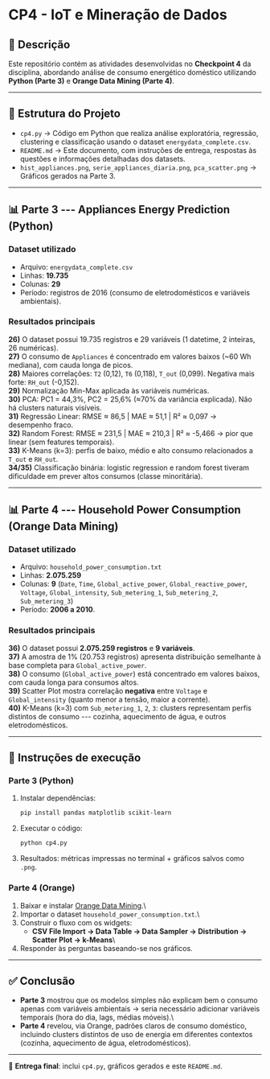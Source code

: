 # CP4 - IoT e Mineração de Dados

## 📌 Descrição

Este repositório contém as atividades desenvolvidas no **Checkpoint 4**
da disciplina, abordando análise de consumo energético doméstico
utilizando **Python (Parte 3)** e **Orange Data Mining (Parte 4)**.

------------------------------------------------------------------------

## 📂 Estrutura do Projeto

-   `cp4.py` → Código em Python que realiza análise exploratória,
    regressão, clustering e classificação usando o dataset
    `energydata_complete.csv`.
-   `README.md` → Este documento, com instruções de entrega, respostas
    às questões e informações detalhadas dos datasets.
-   `hist_appliances.png`, `serie_appliances_diaria.png`,
    `pca_scatter.png` → Gráficos gerados na Parte 3.

------------------------------------------------------------------------

## 📊 Parte 3 --- Appliances Energy Prediction (Python)

### Dataset utilizado

-   Arquivo: `energydata_complete.csv`
-   Linhas: **19.735**
-   Colunas: **29**
-   Período: registros de 2016 (consumo de eletrodomésticos e variáveis
    ambientais).

### Resultados principais

**26)** O dataset possui 19.735 registros e 29 variáveis (1 datetime, 2
inteiras, 26 numéricas).\
**27)** O consumo de `Appliances` é concentrado em valores baixos (\~60
Wh mediana), com cauda longa de picos.\
**28)** Maiores correlações: `T2` (0,12), `T6` (0,118), `T_out` (0,099).
Negativa mais forte: `RH_out` (-0,152).\
**29)** Normalização Min-Max aplicada às variáveis numéricas.\
**30)** PCA: PC1 = 44,3%, PC2 = 25,6% (≈70% da variância explicada). Não
há clusters naturais visíveis.\
**31)** Regressão Linear: RMSE ≈ 86,5 \| MAE ≈ 51,1 \| R² ≈ 0,097 →
desempenho fraco.\
**32)** Random Forest: RMSE ≈ 231,5 \| MAE ≈ 210,3 \| R² ≈ -5,466 → pior
que linear (sem features temporais).\
**33)** K-Means (k=3): perfis de baixo, médio e alto consumo
relacionados a `T_out` e `RH_out`.\
**34/35)** Classificação binária: logistic regression e random forest
tiveram dificuldade em prever altos consumos (classe minoritária).

------------------------------------------------------------------------

## 📊 Parte 4 --- Household Power Consumption (Orange Data Mining)

### Dataset utilizado

-   Arquivo: `household_power_consumption.txt`
-   Linhas: **2.075.259**
-   Colunas: **9** (`Date`, `Time`, `Global_active_power`,
    `Global_reactive_power`, `Voltage`, `Global_intensity`,
    `Sub_metering_1`, `Sub_metering_2`, `Sub_metering_3`)
-   Período: **2006 a 2010**.

### Resultados principais

**36)** O dataset possui **2.075.259 registros** e **9 variáveis**.\
**37)** A amostra de 1% (20.753 registros) apresenta distribuição
semelhante à base completa para `Global_active_power`.\
**38)** O consumo (`Global_active_power`) está concentrado em valores
baixos, com cauda longa para consumos altos.\
**39)** Scatter Plot mostra correlação **negativa** entre `Voltage` e
`Global_intensity` (quanto menor a tensão, maior a corrente).\
**40)** K-Means (k=3) com `Sub_metering_1`, `2`, `3`: clusters
representam perfis distintos de consumo --- cozinha, aquecimento de
água, e outros eletrodomésticos.

------------------------------------------------------------------------

## 🚀 Instruções de execução

### Parte 3 (Python)

1.  Instalar dependências:

    ``` bash
    pip install pandas matplotlib scikit-learn
    ```

2.  Executar o código:

    ``` bash
    python cp4.py
    ```

3.  Resultados: métricas impressas no terminal + gráficos salvos como
    `.png`.

### Parte 4 (Orange)

1.  Baixar e instalar [Orange Data
    Mining](https://orangedatamining.com/download/).\
2.  Importar o dataset `household_power_consumption.txt`.\
3.  Construir o fluxo com os widgets:
    -   **CSV File Import → Data Table → Data Sampler → Distribution →
        Scatter Plot → k-Means**\
4.  Responder às perguntas baseando-se nos gráficos.

------------------------------------------------------------------------

## ✅ Conclusão

-   **Parte 3** mostrou que os modelos simples não explicam bem o
    consumo apenas com variáveis ambientais → seria necessário adicionar
    variáveis temporais (hora do dia, lags, médias móveis).\
-   **Parte 4** revelou, via Orange, padrões claros de consumo
    doméstico, incluindo clusters distintos de uso de energia em
    diferentes contextos (cozinha, aquecimento de água,
    eletrodomésticos).

------------------------------------------------------------------------

📅 **Entrega final**: inclui `cp4.py`, gráficos gerados e este
`README.md`.
